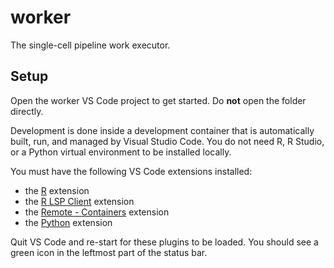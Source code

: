 worker
======

The single-cell pipeline work executor.

Setup
-----

Open the worker VS Code project to get started. Do **not** open the folder directly.

Development is done inside a development container that is automatically built,
run, and managed by Visual Studio Code. You do not need R, R Studio, or a Python
virtual environment to be installed locally.

You must have the following VS Code extensions installed:

* the [R](https://marketplace.visualstudio.com/items?itemName=Ikuyadeu.r) extension
* the [R LSP Client](https://marketplace.visualstudio.com/items?itemName=REditorSupport.r-lsp) extension
* the [Remote - Containers](https://marketplace.visualstudio.com/items?itemName=ms-vscode-remote.remote-containers) extension
* the [Python](https://marketplace.visualstudio.com/items?itemName=ms-python.python) extension

Quit VS Code and re-start for these plugins to be loaded. You should see a green icon
in the leftmost part of the status bar.

